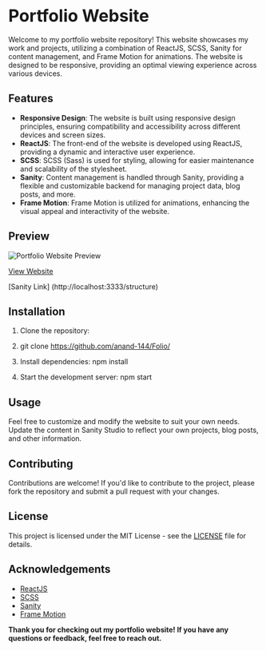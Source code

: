 <span style="font-size: larger;">Portfolio Website</span>
===============================

Welcome to my portfolio website repository! This website showcases my work and projects, utilizing a combination of ReactJS, SCSS, Sanity for content management, and Frame Motion for animations. The website is designed to be responsive, providing an optimal viewing experience across various devices.

## Features

- **Responsive Design**: The website is built using responsive design principles, ensuring compatibility and accessibility across different devices and screen sizes.
- **ReactJS**: The front-end of the website is developed using ReactJS, providing a dynamic and interactive user experience.
- **SCSS**: SCSS (Sass) is used for styling, allowing for easier maintenance and scalability of the stylesheet.
- **Sanity**: Content management is handled through Sanity, providing a flexible and customizable backend for managing project data, blog posts, and more.
- **Frame Motion**: Frame Motion is utilized for animations, enhancing the visual appeal and interactivity of the website.

## Preview

![Portfolio Website Preview](https://i.postimg.cc/Dykf8s9D/Screenshot-2024-03-05-010445.png)

[View Website](https://afolio.netlify.app/)

[Sanity Link] (http://localhost:3333/structure)

## Installation

1. Clone the repository:
2. git clone https://github.com/anand-144/Folio/

3. Install dependencies: npm install

5.  Start the development server:  npm start

## Usage

Feel free to customize and modify the website to suit your own needs. Update the content in Sanity Studio to reflect your own projects, blog posts, and other information.

## Contributing

Contributions are welcome! If you'd like to contribute to the project, please fork the repository and submit a pull request with your changes.

## License

This project is licensed under the MIT License - see the [LICENSE](LICENSE) file for details.

## Acknowledgements

- [ReactJS](https://reactjs.org/)
- [SCSS](https://sass-lang.com/)
- [Sanity](https://www.sanity.io/)
- [Frame Motion](https://www.framer.com/motion/)

**Thank you for checking out my portfolio website! If you have any questions or feedback, feel free to reach out.**
